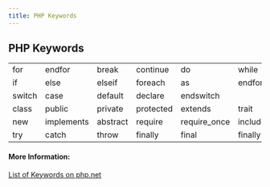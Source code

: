 ```yaml
---
title: PHP Keywords
---
```

## PHP Keywords
<!-- The article goes here, in GitHub-flavored Markdown. Feel free to add YouTube videos, images, and CodePen/JSBin embeds  -->

|        |            |          |           |              |            |
|--------|------------|----------|-----------|--------------|------------|
| for    | endfor     | break    | continue  | do           | while      |
| if     | else       | elseif   | foreach   | as           | endforeach |
| switch | case       | default  | declare   | endswitch    |            |
| class  | public     | private  | protected | extends      | trait      |
| new    | implements | abstract | require   | require_once | include    |
| try    | catch      | throw    | finally   | final        | finally    |

#### More Information:
<!-- Please add any articles you think might be helpful to read before writing the article -->
[List of Keywords on php.net](http://php.net/manual/en/reserved.keywords.php)
